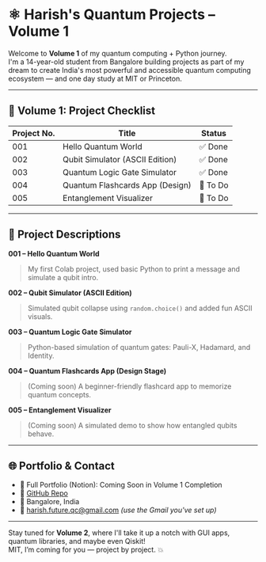 # ⚛️ Harish's Quantum Projects – Volume 1

Welcome to **Volume 1** of my quantum computing + Python journey.  
I'm a 14-year-old student from Bangalore building projects as part of my dream to create India's most powerful and accessible quantum computing ecosystem — and one day study at MIT or Princeton.

---

## 📘 Volume 1: Project Checklist

| Project No. | Title                             | Status |
|-------------|------------------------------------|--------|
| 001         | Hello Quantum World                | ✅ Done |
| 002         | Qubit Simulator (ASCII Edition)    | ✅ Done |
| 003         | Quantum Logic Gate Simulator       | ✅ Done |
| 004         | Quantum Flashcards App (Design)    | 🔲 To Do |
| 005         | Entanglement Visualizer            | 🔲 To Do |

---

## 🧠 Project Descriptions

**001 – Hello Quantum World**  
> My first Colab project, used basic Python to print a message and simulate a qubit intro.

**002 – Qubit Simulator (ASCII Edition)**  
> Simulated qubit collapse using `random.choice()` and added fun ASCII visuals.

**003 – Quantum Logic Gate Simulator**  
> Python-based simulation of quantum gates: Pauli-X, Hadamard, and Identity.

**004 – Quantum Flashcards App (Design Stage)**  
> (Coming soon) A beginner-friendly flashcard app to memorize quantum concepts.

**005 – Entanglement Visualizer**  
> (Coming soon) A simulated demo to show how entangled qubits behave.

---

## 🌐 Portfolio & Contact

- 🧠 Full Portfolio (Notion): Coming Soon in Volume 1 Completion
- 📁 [GitHub Repo](https://github.com/YOUR-USERNAME/Quantum-projects)
- 📍 Bangalore, India
- 📧 harish.future.qc@gmail.com *(use the Gmail you've set up)*

---

Stay tuned for **Volume 2**, where I'll take it up a notch with GUI apps, quantum libraries, and maybe even Qiskit!  
MIT, I’m coming for you — project by project. 💥
